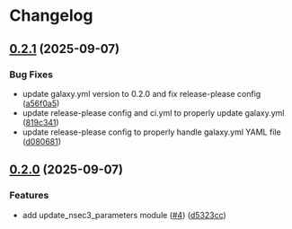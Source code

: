 # Changelog

## [0.2.1](https://github.com/effectivelywild/ansible-collection-technitium-dns/compare/v0.2.0...v0.2.1) (2025-09-07)


### Bug Fixes

* update galaxy.yml version to 0.2.0 and fix release-please config ([a56f0a5](https://github.com/effectivelywild/ansible-collection-technitium-dns/commit/a56f0a5f9df313821d55417b0777beea47f31651))
* update release-please config and ci.yml to properly update galaxy.yml ([819c341](https://github.com/effectivelywild/ansible-collection-technitium-dns/commit/819c341bd72936103511bb4cb7788fbd3921acc8))
* update release-please config to properly handle galaxy.yml YAML file ([d080681](https://github.com/effectivelywild/ansible-collection-technitium-dns/commit/d080681d87234796bfbef7f99f9d9c4f52388fda))

## [0.2.0](https://github.com/effectivelywild/ansible-collection-technitium-dns/compare/v0.1.0...v0.2.0) (2025-09-07)


### Features

* add update_nsec3_parameters module ([#4](https://github.com/effectivelywild/ansible-collection-technitium-dns/issues/4)) ([d5323cc](https://github.com/effectivelywild/ansible-collection-technitium-dns/commit/d5323cc388a6eeccc6507a3ab836832b1a7fa424))
